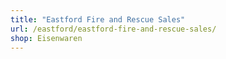 ```yaml
---
title: "Eastford Fire and Rescue Sales"
url: /eastford/eastford-fire-and-rescue-sales/
shop: Eisenwaren
---
```

